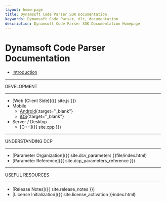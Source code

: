 ```yaml
---
layout: home-page
title: Dynamsoft Code Parser SDK Documentation
keywords: Dynamsoft Code Parser, dlr, documentation
description: Dynamsoft Code Parser SDK Documentation Homepage
---
```


# Dynamsoft Code Parser Documentation

* [Introduction]({{site.introduction}})

<hr>
DEVELOPMENT
<hr>

* [Web (Client Side)]({{ site.js }})
* Mobile
  * [Android]({{site.dcp_android}}){:target="_blank"}
  * [iOS]({{site.dcp_ios}}){:target="_blank"}
* Server / Desktop
  * [C++]({{ site.cpp }})

<hr>
UNDERSTANDING DCP
<hr>

* [Parameter Organization]({{ site.dcv_parameters }}file/index.html)
* [Parameter Reference]({{ site.dcp_parameters_reference }})

<hr>
USEFUL RESOURCES
<hr>

* [Release Notes]({{ site.release_notes }})
* [License Initialization]({{ site.license_activation }}index.html)
